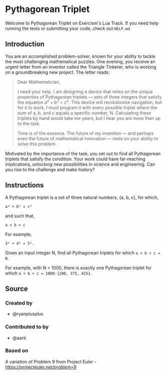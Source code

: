 # Pythagorean Triplet

Welcome to Pythagorean Triplet on Exercism's Lua Track.
If you need help running the tests or submitting your code, check out `HELP.md`.

## Introduction

You are an accomplished problem-solver, known for your ability to tackle the most challenging mathematical puzzles.
One evening, you receive an urgent letter from an inventor called the Triangle Tinkerer, who is working on a groundbreaking new project.
The letter reads:

> Dear Mathematician,
>
> I need your help.
> I am designing a device that relies on the unique properties of Pythagorean triplets — sets of three integers that satisfy the equation a² + b² = c².
> This device will revolutionize navigation, but for it to work, I must program it with every possible triplet where the sum of a, b, and c equals a specific number, N.
> Calculating these triplets by hand would take me years, but I hear you are more than up to the task.
>
> Time is of the essence.
> The future of my invention — and perhaps even the future of mathematical innovation — rests on your ability to solve this problem.

Motivated by the importance of the task, you set out to find all Pythagorean triplets that satisfy the condition.
Your work could have far-reaching implications, unlocking new possibilities in science and engineering.
Can you rise to the challenge and make history?

## Instructions

A Pythagorean triplet is a set of three natural numbers, {a, b, c}, for which,

```text
a² + b² = c²
```

and such that,

```text
a < b < c
```

For example,

```text
3² + 4² = 5².
```

Given an input integer N, find all Pythagorean triplets for which `a + b + c = N`.

For example, with N = 1000, there is exactly one Pythagorean triplet for which `a + b + c = 1000`: `{200, 375, 425}`.

## Source

### Created by

- @ryanplusplus

### Contributed to by

- @aarti

### Based on

A variation of Problem 9 from Project Euler - https://projecteuler.net/problem=9